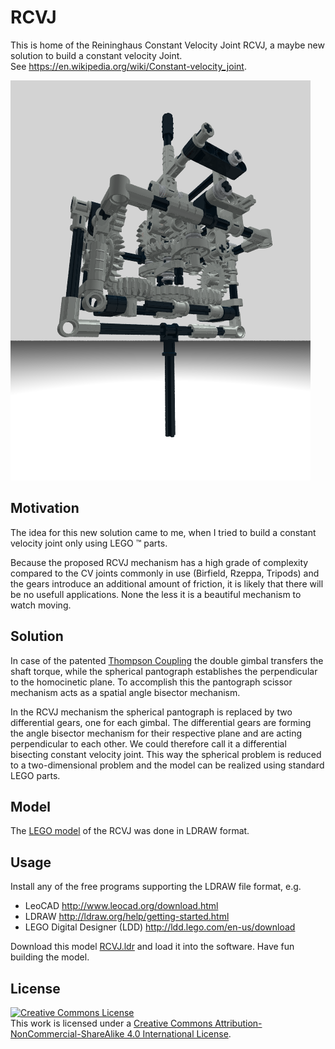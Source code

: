 # RCVJ

This is home of the Reininghaus Constant Velocity Joint RCVJ, a maybe new solution to build a constant velocity Joint.<br>
See https://en.wikipedia.org/wiki/Constant-velocity_joint.

![RCVJ.png](docs/V9b1.png)

<html>
  <script src="js/three.js"></script>
    <script>

      var scene = new THREE.Scene();
      var camera = new THREE.PerspectiveCamera( 75, window.innerWidth/window.innerHeight, 0.1, 1000 );

      var renderer = new THREE.WebGLRenderer();
      renderer.setSize( window.innerWidth, window.innerHeight );
      document.body.appendChild( renderer.domElement );

      var geometry = new THREE.BoxGeometry( 1, 1, 1 );
      var material = new THREE.MeshBasicMaterial( { color: 0x00ff00 } );
      var cube = new THREE.Mesh( geometry, material );
      scene.add( cube );

      camera.position.z = 5;

      var animate = function () {
      requestAnimationFrame( animate );

      cube.rotation.x += 0.1;
      cube.rotation.y += 0.1;

      renderer.render(scene, camera);
    };
    animate();

  </script>
</html>

## Motivation

The idea for this new solution came to me, when I tried to build a constant velocity joint only using LEGO &trade; parts.

Because the proposed RCVJ mechanism has a high grade of complexity compared to the CV joints commonly in use (Birfield, Rzeppa, Tripods) and the gears introduce an additional amount of friction, it is likely that there will be no usefull applications. None the less it is a beautiful mechanism to watch moving.

## Solution

In case of the patented [Thompson Coupling](https://en.wikipedia.org/wiki/Constant-velocity_joint#Thompson_coupling) the double gimbal transfers the shaft torque, while the spherical pantograph establishes the perpendicular to the homocinetic plane. To accomplish this the pantograph scissor mechanism acts as a spatial angle bisector mechanism.

In the RCVJ mechanism the spherical pantograph is replaced by two differential gears, one for each gimbal. The differential gears are forming the angle bisector mechanism for their respective plane and are acting perpendicular to each other. We could therefore call it a differential bisecting constant velocity joint. This way the spherical problem is reduced to a two-dimensional problem and the model can be realized using standard LEGO parts.

## Model

The [LEGO model](model/RCVJ.ldr) of the RCVJ was done in LDRAW format.

## Usage

Install any of the free programs supporting the LDRAW file format, e.g.

* LeoCAD http://www.leocad.org/download.html
* LDRAW http://ldraw.org/help/getting-started.html
* LEGO Digital Designer (LDD) http://ldd.lego.com/en-us/download

Download this model [RCVJ.ldr](model/RCVJ.ldr) and load it into the software. Have fun building the model.

## License

<a rel="license" href="http://creativecommons.org/licenses/by-nc-sa/4.0/"><img alt="Creative Commons License" style="border-width:0" src="https://i.creativecommons.org/l/by-nc-sa/4.0/88x31.png" /></a><br />This work is licensed under a <a rel="license" href="http://creativecommons.org/licenses/by-nc-sa/4.0/">Creative Commons Attribution-NonCommercial-ShareAlike 4.0 International License</a>.
